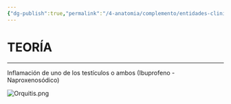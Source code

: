 ```yaml
---
{"dg-publish":true,"permalink":"/4-anatomia/complemento/entidades-clinicas/patologias-genitales/orquitis/","tags":["Anatomía","Teoría","Complemento"]}
---
```


# TEORÍA
---

Inflamación de uno de los testículos o ambos (Ibuprofeno - Naproxenosódico)

![Orquitis.png](/img/user/1.%20ELEMENTOS%20GR%C3%81FICOS/Orquitis.png)

